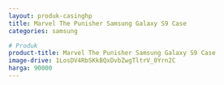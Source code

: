 ```yaml
---
layout: produk-casinghp
title: Marvel The Punisher Samsung Galaxy S9 Case
categories: samsung

# Produk
product-title: Marvel The Punisher Samsung Galaxy S9 Case
image-drive: 1LosDV4RbSKkBQxDvbZwgTltrV_0Yrn2C
harga: 90000
---
```


